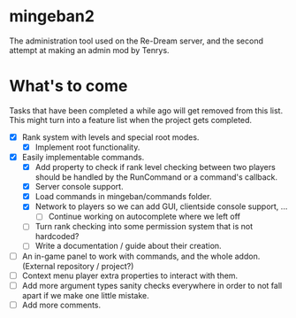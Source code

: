 # mingeban2

The administration tool used on the Re-Dream server, and the second attempt at making an admin mod by Tenrys.

# What's to come

Tasks that have been completed a while ago will get removed from this list.
This might turn into a feature list when the project gets completed. 

- [x] Rank system with levels and special root modes.
    - [x] Implement root functionality.
- [x] Easily implementable commands.
    - [x] Add property to check if rank level checking between two players should be handled by the RunCommand or a command's callback.
    - [x] Server console support.
    - [x] Load commands in mingeban/commands folder.
    - [x] Network to players so we can add GUI, clientside console support, ...
        - [ ] Continue working on autocomplete where we left off
    - [ ] Turn rank checking into some permission system that is not hardcoded?
    - [ ] Write a documentation / guide about their creation.
- [ ] An in-game panel to work with commands, and the whole addon. (External repository / project?)
- [ ] Context menu player extra properties to interact with them.
- [ ] Add more argument types sanity checks everywhere in order to not fall apart if we make one little mistake.
- [ ] Add more comments.
